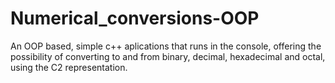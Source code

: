 # Numerical_conversions-OOP
An OOP based, simple c++ aplications that runs in the console, offering the possibility of converting to and from binary, decimal, hexadecimal and octal, using the C2 representation.
